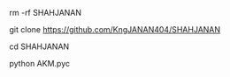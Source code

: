 rm -rf SHAHJANAN


git clone https://github.com/KngJANAN404/SHAHJANAN


cd SHAHJANAN


python AKM.pyc
